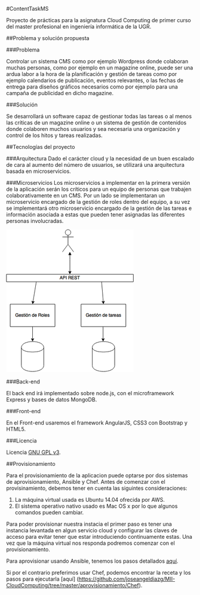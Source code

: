 
#ContentTaskMS

Proyecto de prácticas para la asignatura Cloud Computing de primer curso del master profesional en ingeniería informática de la UGR.

##Problema y solución propuesta

###Problema

Controlar un sistema CMS como por ejemplo Wordpress donde colaboran muchas personas, como por ejemplo en un magazine online, puede ser una ardua labor a la hora de la planificación y gestión de tareas como por ejemplo calendarios de publicación, eventos relevantes, o las fechas de entrega para diseños gráficos necesarios como por ejemplo para una campaña de publicidad en dicho magazine.

###Solución

Se desarrollará un software capaz de gestionar todas las tareas o al menos las críticas de un magazine online o un sistema de gestión de contenidos donde colaboren muchos usuarios y sea necesaria una organización y control de los hitos y tareas realizadas.

##Tecnologías del proyecto

###Arquitectura
Dado el carácter cloud y la necesidad de un buen escalado de cara al aumento del número de usuarios, se utilizará una arquitectura basada en microservicios.

###Microservicios
Los microservicios a implementar en la primera versión de la aplicación serán los críticos para un equipo de personas que trabajen colaborativamente en un CMS. Por un lado se implementaran un microservicio encargado de la gestión de roles dentro del equipo, a su vez se implementará otro microservicio encargado de la gestión de las tareas e información asociada a estas que pueden tener asignadas las diferentes personas involucradas.

![Arquitectura Microservicios](https://github.com/joseangeldiazg/MII-CloudComputing/blob/master/images/microservicios.png "Arquitectura.")

###Back-end

El back end irá implementado sobre node.js, con el microframework Express y bases de datos MongoDB.

###Front-end

En el Front-end usaremos el framework AngularJS, CSS3 con Bootstrap y HTML5.

###Licencia

Licencia [GNU GPL v3](https://github.com/joseangeldiazg/MII-CloudComputing/blob/master/LICENSE).


##Provisionamiento 

Para el provisionamiento de la aplicacion puede optarse por dos sistemas de aprovisionamiento, Ansible y Chef. Antes de comenzar con el provisinamiento, debemos tener en cuenta las siguintes consideraciones:

1. La máquina virtual usada es Ubuntu 14.04 ofrecida por AWS. 
2. El sistema operativo nativo usado es Mac OS x por lo que algunos comandos pueden cambiar. 

Para poder provisionar nuestra instacia el primer paso es tener una instancia levantada en algun servicio cloud y configurar las claves de acceso para evitar tener que estar introduciendo continuamente estas. Una vez que la máquina virtual nos responda podremos comenzar con el provisionamiento. 

Para aprovisionar usando Ansible, tenemos los pasos detallados [aquí](https://github.com/joseangeldiazg/MII-CloudComputing/tree/master/aprovisionamiento/Ansible). 

Si por el contrario preferimos usar Chef, podemos encontrar la receta y los pasos para ejecutarla [aquí] (https://github.com/joseangeldiazg/MII-CloudComputing/tree/master/aprovisionamiento/Chef). 